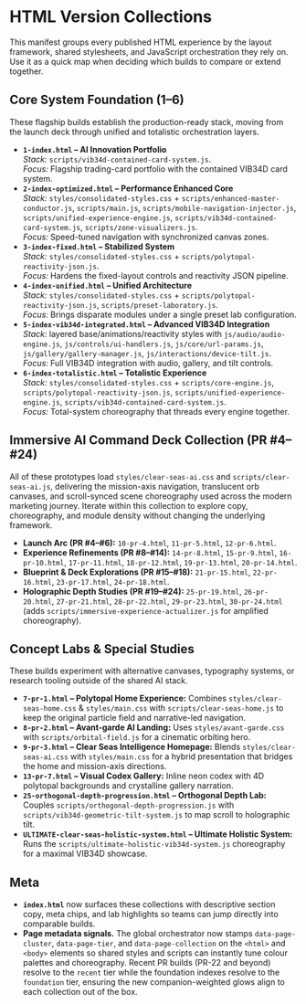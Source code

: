 # HTML Version Collections

This manifest groups every published HTML experience by the layout framework, shared stylesheets, and JavaScript orchestration they rely on. Use it as a quick map when deciding which builds to compare or extend together.

## Core System Foundation (1–6)
These flagship builds establish the production-ready stack, moving from the launch deck through unified and totalistic orchestration layers.

- **`1-index.html` – AI Innovation Portfolio**  
  *Stack:* `scripts/vib34d-contained-card-system.js`.  
  *Focus:* Flagship trading-card portfolio with the contained VIB34D card system.
- **`2-index-optimized.html` – Performance Enhanced Core**  
  *Stack:* `styles/consolidated-styles.css` + `scripts/enhanced-master-conductor.js`, `scripts/main.js`, `scripts/mobile-navigation-injector.js`, `scripts/unified-experience-engine.js`, `scripts/vib34d-contained-card-system.js`, `scripts/zone-visualizers.js`.  
  *Focus:* Speed-tuned navigation with synchronized canvas zones.
- **`3-index-fixed.html` – Stabilized System**  
  *Stack:* `styles/consolidated-styles.css` + `scripts/polytopal-reactivity-json.js`.  
  *Focus:* Hardens the fixed-layout controls and reactivity JSON pipeline.
- **`4-index-unified.html` – Unified Architecture**  
  *Stack:* `styles/consolidated-styles.css` + `scripts/polytopal-reactivity-json.js`, `scripts/preset-laboratory.js`.  
  *Focus:* Brings disparate modules under a single preset lab configuration.
- **`5-index-vib34d-integrated.html` – Advanced VIB34D Integration**  
  *Stack:* layered base/animations/reactivity styles with `js/audio/audio-engine.js`, `js/controls/ui-handlers.js`, `js/core/url-params.js`, `js/gallery/gallery-manager.js`, `js/interactions/device-tilt.js`.  
  *Focus:* Full VIB34D integration with audio, gallery, and tilt controls.
- **`6-index-totalistic.html` – Totalistic Experience**  
  *Stack:* `styles/consolidated-styles.css` + `scripts/core-engine.js`, `scripts/polytopal-reactivity-json.js`, `scripts/unified-experience-engine.js`, `scripts/vib34d-contained-card-system.js`.  
  *Focus:* Total-system choreography that threads every engine together.

## Immersive AI Command Deck Collection (PR #4–#24)
All of these prototypes load `styles/clear-seas-ai.css` and `scripts/clear-seas-ai.js`, delivering the mission-axis navigation, translucent orb canvases, and scroll-synced scene choreography used across the modern marketing journey. Iterate within this collection to explore copy, choreography, and module density without changing the underlying framework.

- **Launch Arc (PR #4–#6):** `10-pr-4.html`, `11-pr-5.html`, `12-pr-6.html`.
- **Experience Refinements (PR #8–#14):** `14-pr-8.html`, `15-pr-9.html`, `16-pr-10.html`, `17-pr-11.html`, `18-pr-12.html`, `19-pr-13.html`, `20-pr-14.html`.
- **Blueprint & Deck Explorations (PR #15–#18):** `21-pr-15.html`, `22-pr-16.html`, `23-pr-17.html`, `24-pr-18.html`.
- **Holographic Depth Studies (PR #19–#24):** `25-pr-19.html`, `26-pr-20.html`, `27-pr-21.html`, `28-pr-22.html`, `29-pr-23.html`, `30-pr-24.html` (adds `scripts/immersive-experience-actualizer.js` for amplified choreography).

## Concept Labs & Special Studies
These builds experiment with alternative canvases, typography systems, or research tooling outside of the shared AI stack.

- **`7-pr-1.html` – Polytopal Home Experience:** Combines `styles/clear-seas-home.css` & `styles/main.css` with `scripts/clear-seas-home.js` to keep the original particle field and narrative-led navigation.
- **`8-pr-2.html` – Avant-garde AI Landing:** Uses `styles/avant-garde.css` with `scripts/orbital-field.js` for a cinematic orbiting hero.
- **`9-pr-3.html` – Clear Seas Intelligence Homepage:** Blends `styles/clear-seas-ai.css` with `styles/main.css` for a hybrid presentation that bridges the home and mission-axis directions.
- **`13-pr-7.html` – Visual Codex Gallery:** Inline neon codex with 4D polytopal backgrounds and crystalline gallery narration.
- **`25-orthogonal-depth-progression.html` – Orthogonal Depth Lab:** Couples `scripts/orthogonal-depth-progression.js` with `scripts/vib34d-geometric-tilt-system.js` to map scroll to holographic tilt.
- **`ULTIMATE-clear-seas-holistic-system.html` – Ultimate Holistic System:** Runs the `scripts/ultimate-holistic-vib34d-system.js` choreography for a maximal VIB34D showcase.

## Meta
- **`index.html`** now surfaces these collections with descriptive section copy, meta chips, and lab highlights so teams can jump directly into comparable builds.
- **Page metadata signals.** The global orchestrator now stamps `data-page-cluster`, `data-page-tier`, and `data-page-collection` on the `<html>` and `<body>` elements so shared styles and scripts can instantly tune colour palettes and choreography. Recent PR builds (PR-22 and beyond) resolve to the `recent` tier while the foundation indexes resolve to the `foundation` tier, ensuring the new companion-weighted glows align to each collection out of the box.
